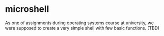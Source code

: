 # microshell

As one of assignments during operating systems course at university, we were supposed to create a very simple shell with few basic functions. (TBD) 
